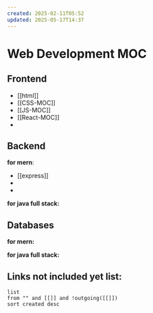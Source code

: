 ```yaml
---
created: 2025-02-11T05:52
updated: 2025-05-17T14:37
---
```

# Web Development MOC


## Frontend

- [[html]]
- [[CSS-MOC]]
- [[JS-MOC]]
- [[React-MOC]]
- 



## Backend

**for mern**:
- [[express]]
- 
- 


**for java full stack:**



## Databases

**for mern:**

**for java full stack:**



## **Links not included yet list:**
```dataview
list
from "" and [[]] and !outgoing([[]])
sort created desc
```